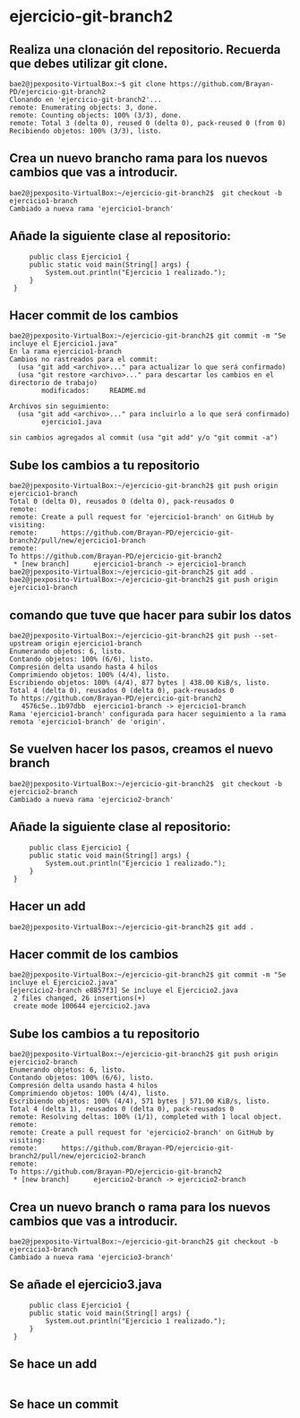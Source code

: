 # ejercicio-git-branch2
## Realiza una clonación del repositorio. Recuerda que debes utilizar git clone.
```code
bae2@jpexposito-VirtualBox:~$ git clone https://github.com/Brayan-PD/ejercicio-git-branch2
Clonando en 'ejercicio-git-branch2'...
remote: Enumerating objects: 3, done.
remote: Counting objects: 100% (3/3), done.
remote: Total 3 (delta 0), reused 0 (delta 0), pack-reused 0 (from 0)
Recibiendo objetos: 100% (3/3), listo.
```
## Crea un nuevo brancho rama para los nuevos cambios que vas a introducir.
```code
bae2@jpexposito-VirtualBox:~/ejercicio-git-branch2$  git checkout -b ejercicio1-branch
Cambiado a nueva rama 'ejercicio1-branch'
```
## Añade la siguiente clase al repositorio:
```code
     public class Ejercicio1 {
     public static void main(String[] args) {
         System.out.println("Ejercicio 1 realizado.");
     }
 }    
```
## Hacer commit de los cambios
```code
bae2@jpexposito-VirtualBox:~/ejercicio-git-branch2$ git commit -m "Se incluye el Ejercicio1.java"
En la rama ejercicio1-branch
Cambios no rastreados para el commit:
  (usa "git add <archivo>..." para actualizar lo que será confirmado)
  (usa "git restore <archivo>..." para descartar los cambios en el directorio de trabajo)
        modificados:     README.md

Archivos sin seguimiento:
  (usa "git add <archivo>..." para incluirlo a lo que será confirmado)
        ejercicio1.java

sin cambios agregados al commit (usa "git add" y/o "git commit -a")
```
## Sube los cambios a tu repositorio
```code
bae2@jpexposito-VirtualBox:~/ejercicio-git-branch2$ git push origin ejercicio1-branch
Total 0 (delta 0), reusados 0 (delta 0), pack-reusados 0
remote: 
remote: Create a pull request for 'ejercicio1-branch' on GitHub by visiting:
remote:      https://github.com/Brayan-PD/ejercicio-git-branch2/pull/new/ejercicio1-branch
remote: 
To https://github.com/Brayan-PD/ejercicio-git-branch2
 * [new branch]      ejercicio1-branch -> ejercicio1-branch
bae2@jpexposito-VirtualBox:~/ejercicio-git-branch2$ git add .
bae2@jpexposito-VirtualBox:~/ejercicio-git-branch2$ git push origin ejercicio1-branch
```
## comando que tuve que hacer para subir los datos
```code
bae2@jpexposito-VirtualBox:~/ejercicio-git-branch2$ git push --set-upstream origin ejercicio1-branch
Enumerando objetos: 6, listo.
Contando objetos: 100% (6/6), listo.
Compresión delta usando hasta 4 hilos
Comprimiendo objetos: 100% (4/4), listo.
Escribiendo objetos: 100% (4/4), 877 bytes | 438.00 KiB/s, listo.
Total 4 (delta 0), reusados 0 (delta 0), pack-reusados 0
To https://github.com/Brayan-PD/ejercicio-git-branch2
   4576c5e..1b97dbb  ejercicio1-branch -> ejercicio1-branch
Rama 'ejercicio1-branch' configurada para hacer seguimiento a la rama remota 'ejercicio1-branch' de 'origin'.
```
## Se vuelven hacer los pasos, creamos el nuevo branch
```code
bae2@jpexposito-VirtualBox:~/ejercicio-git-branch2$  git checkout -b ejercicio2-branch
Cambiado a nueva rama 'ejercicio2-branch'
```
## Añade la siguiente clase al repositorio:
```code
     public class Ejercicio1 {
     public static void main(String[] args) {
         System.out.println("Ejercicio 1 realizado.");
     }
 }    
```
## Hacer un add 
```code
bae2@jpexposito-VirtualBox:~/ejercicio-git-branch2$ git add .
```
## Hacer commit de los cambios
```code
bae2@jpexposito-VirtualBox:~/ejercicio-git-branch2$ git commit -m "Se incluye el Ejercicio2.java"
[ejercicio2-branch e8857f3] Se incluye el Ejercicio2.java
 2 files changed, 26 insertions(+)
 create mode 100644 ejercicio2.java
```
## Sube los cambios a tu repositorio
```code
bae2@jpexposito-VirtualBox:~/ejercicio-git-branch2$ git push origin ejercicio2-branch
Enumerando objetos: 6, listo.
Contando objetos: 100% (6/6), listo.
Compresión delta usando hasta 4 hilos
Comprimiendo objetos: 100% (4/4), listo.
Escribiendo objetos: 100% (4/4), 571 bytes | 571.00 KiB/s, listo.
Total 4 (delta 1), reusados 0 (delta 0), pack-reusados 0
remote: Resolving deltas: 100% (1/1), completed with 1 local object.
remote: 
remote: Create a pull request for 'ejercicio2-branch' on GitHub by visiting:
remote:      https://github.com/Brayan-PD/ejercicio-git-branch2/pull/new/ejercicio2-branch
remote: 
To https://github.com/Brayan-PD/ejercicio-git-branch2
 * [new branch]      ejercicio2-branch -> ejercicio2-branch
```
## Crea un nuevo branch o rama para los nuevos cambios que vas a introducir.
```code
bae2@jpexposito-VirtualBox:~/ejercicio-git-branch2$ git checkout -b  ejercicio3-branch 
Cambiado a nueva rama 'ejercicio3-branch'
```
## Se añade el ejercicio3.java
```code
     public class Ejercicio1 {
     public static void main(String[] args) {
         System.out.println("Ejercicio 1 realizado.");
     }
 }    
```
## Se hace un add
```code

```
## Se hace un commit